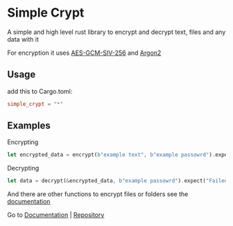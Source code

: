 # Simple Crypt

A simple and high level rust library to encrypt and decrypt text, files and any data with it

For encryption it uses [AES-GCM-SIV-256](https://en.wikipedia.org/wiki/AES-GCM-SIV) and [Argon2](https://en.wikipedia.org/wiki/Argon2)

## Usage

add this to Cargo.toml:

```toml
simple_crypt = "*"
```

## Examples

Encrypting

```rust
let encrypted_data = encrypt(b"example text", b"example passowrd").expect("Failed to encrypt");
```

Decrypting

```rust
let data = decrypt(&encrypted_data, b"example passowrd").expect("Failed to decrypt");
```

And there are other functions to encrypt files or folders see the [documentation](https://docs.rs/simple-crypt)

Go to [Documentation](https://docs.rs/simple-crypt) | [Repository](https://github.com/NiiightmareXD/simple_crypt)
